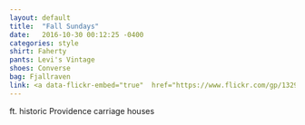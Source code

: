 ```yaml
---
layout: default
title:  "Fall Sundays"
date:   2016-10-30 00:12:25 -0400
categories: style
shirt: Faherty
pants: Levi's Vintage
shoes: Converse
bag: Fjallraven
link: <a data-flickr-embed="true"  href="https://www.flickr.com/gp/132974595@N06/8soqLH" title="DSC_3070"><img src="https://c5.staticflickr.com/6/5341/30370401100_a9beee1671_c.jpg" width="800" height="530" alt="DSC_3070"></a><script async src="//embedr.flickr.com/assets/client-code.js" charset="utf-8"></script>
---
```

ft. historic Providence carriage houses
